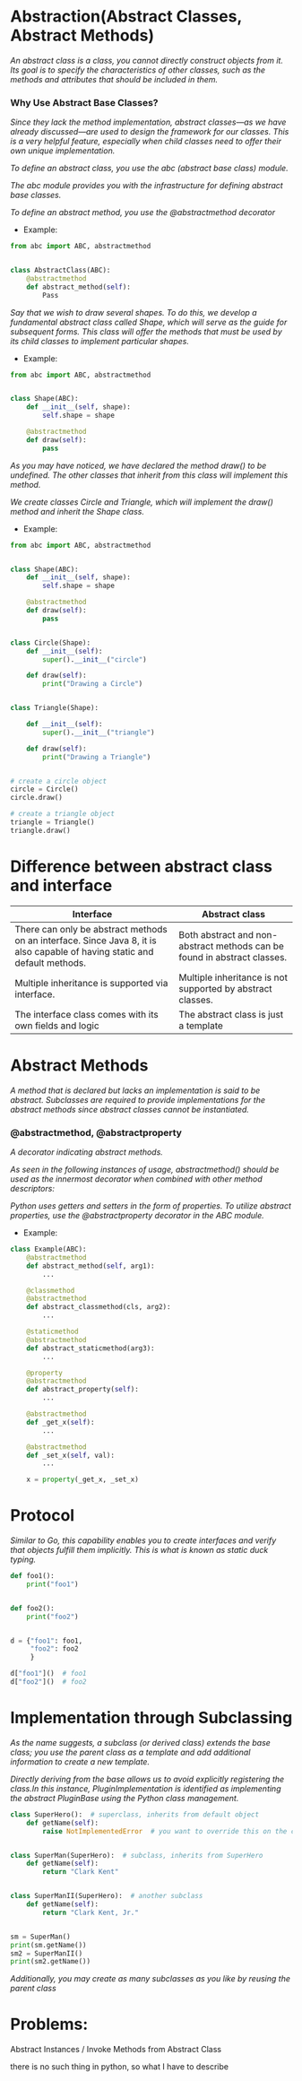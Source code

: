 # Abstraction(Abstract Classes, Abstract Methods)

_An abstract class is a class, you cannot directly construct objects from it.
Its goal is to specify the characteristics of other classes, such as the methods and attributes
that should be included in them._

### Why Use Abstract Base Classes?

_Since they lack the method implementation, abstract classes—as we have already discussed—are
used to design the framework for our classes. This is a very helpful feature, especially when child
classes need to offer their own unique implementation._

_To define an abstract class, you use the abc (abstract base class) module._

_The abc module provides you with the infrastructure for defining abstract base classes._

_To define an abstract method, you use the @abstractmethod decorator_

+ Example:

```python
from abc import ABC, abstractmethod


class AbstractClass(ABC):
    @abstractmethod
    def abstract_method(self):
        Pass
```

_Say that we wish to draw several shapes. To do this, we develop a fundamental abstract class called Shape,
which will serve as the guide for subsequent forms. This class will offer the methods that must be used by
its child classes to implement particular shapes._

+ Example:

```python
from abc import ABC, abstractmethod


class Shape(ABC):
    def __init__(self, shape):
        self.shape = shape

    @abstractmethod
    def draw(self):
        pass
```

_As you may have noticed, we have declared the method draw() to be undefined.
The other classes that inherit from this class will implement this method._

_We create classes Circle and Triangle, which will implement the draw() method and inherit the Shape class._

+ Example:

```python
from abc import ABC, abstractmethod


class Shape(ABC):
    def __init__(self, shape):
        self.shape = shape

    @abstractmethod
    def draw(self):
        pass


class Circle(Shape):
    def __init__(self):
        super().__init__("circle")

    def draw(self):
        print("Drawing a Circle")


class Triangle(Shape):

    def __init__(self):
        super().__init__("triangle")

    def draw(self):
        print("Drawing a Triangle")


# create a circle object
circle = Circle()
circle.draw()

# create a triangle object
triangle = Triangle()
triangle.draw()
```

# Difference between abstract class and interface

| Interface                                                                                                                  | Abstract class                                                           |
|----------------------------------------------------------------------------------------------------------------------------|--------------------------------------------------------------------------|
| There can only be abstract methods on an interface. Since Java 8, it is also capable of having static and default methods. | Both abstract and non-abstract methods can be found in abstract classes. |
| Multiple inheritance is supported via interface.                                                                           | Multiple inheritance is not supported by abstract classes.               |
| The interface class comes with its own fields and logic                                                                    | The abstract class is just a template                                    |

# Abstract Methods

_A method that is declared but lacks an implementation is said to be abstract. Subclasses are required to provide
implementations for the abstract methods since abstract classes cannot be instantiated._

### @abstractmethod, @abstractproperty

_A decorator indicating abstract methods._

_As seen in the following instances of usage, abstractmethod() should be used as the innermost decorator when combined
with other method descriptors:_

_Python uses getters and setters in the form of properties. To utilize abstract properties, use the @abstractproperty
decorator in the ABC module._

+ Example:

```python
class Example(ABC):
    @abstractmethod
    def abstract_method(self, arg1):
        ...

    @classmethod
    @abstractmethod
    def abstract_classmethod(cls, arg2):
        ...

    @staticmethod
    @abstractmethod
    def abstract_staticmethod(arg3):
        ...

    @property
    @abstractmethod
    def abstract_property(self):
        ...

    @abstractmethod
    def _get_x(self):
        ...

    @abstractmethod
    def _set_x(self, val):
        ...

    x = property(_get_x, _set_x)
```

# Protocol

_Similar to Go, this capability enables you to create interfaces and verify that objects fulfill them implicitly.
This is what is known as static duck typing._

```python
def foo1():
    print("foo1")


def foo2():
    print("foo2")


d = {"foo1": foo1,
     "foo2": foo2
     }

d["foo1"]()  # foo1
d["foo2"]()  # foo2
```

# Implementation through Subclassing

_As the name suggests, a subclass (or derived class) extends the base class; you use the parent class as a template and
add additional information to create a new template._

_Directly deriving from the base allows us to avoid explicitly registering the class.In this instance,
PluginImplementation is identified as implementing the abstract PluginBase using the Python class management._

```python
class SuperHero():  # superclass, inherits from default object
    def getName(self):
        raise NotImplementedError  # you want to override this on the child classes


class SuperMan(SuperHero):  # subclass, inherits from SuperHero
    def getName(self):
        return "Clark Kent"


class SuperManII(SuperHero):  # another subclass
    def getName(self):
        return "Clark Kent, Jr."


sm = SuperMan()
print(sm.getName())
sm2 = SuperManII()
print(sm2.getName())
```

_Additionally, you may create as many subclasses as you like by reusing the parent class_


# Problems:

Abstract Instances / Invoke Methods from Abstract Class

there is no such thing in python, so what I have to describe